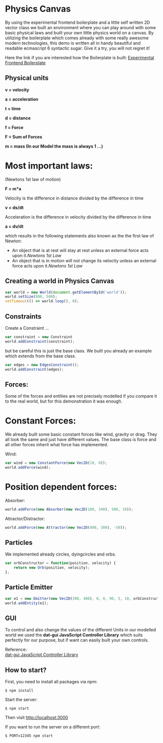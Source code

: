 # Physics Canvas 

By using the experimental frontend boilerplate and a little self written 2D vector class we built an environment where you can play around with some basic physical laws and built your own little physics world on a canvas. By utilizing the boilerplate which comes already with some really awesome modern technologies, this demo is written all in handy beautiful and readable ecmascript 6 syntactic sugar. Give it a try, you will not regret it!

Here the link if you are interested how the Boilerplate is built: [Experimental Frontend Boilerplate](https://github.com/rendro/experimental-frontend-boilerplate)

## Physical units

**v = velocity**

**a = acceleration**

**t = time**

**d = distance**

**f = Force**

**F = Sum of Forces**

**m = mass (In our Model the mass is always 1 ...)**

# Most important laws:
(Newtons 1st law of motion)

**F = m*a**

Velocity is the difference in distance divided by the difference in time

**v = ds/dt**

Acceleration is the difference in velocity divided by the difference in time

**a = dv/dt**

which results in the following statements also known as the the first law of Newton:

* An object that is at rest will stay at rest unless an external force acts upon it.<cite>Newtons 1st Law </cite>
* An object that is in motion will not change its velocity unless an external force acts upon it.<cite>Newtons 1st Law </cite>

## Creating a world in Physics Canvas

```js
var world = new World(document.getElementById('world'));
world.setSize(800, 500);
setTimeout(() => world.loop(), 0);
```

## Constraints

Create a Constraint ...

```js
var constraint = new Constraint 
world.addConstraint(constraint);
```

but be careful this is just the base class. We built you already an example which extends from the base class.

```js
var edges = new EdgesConstraint();
world.addConstraint(edges);
```

## Forces:

Some of the forces and entities are not precisely modelled if you compare it to the real world, but for this demonstration it was enough.

# Constant Forces:

We already built some basic constant forces like wind, gravity or drag. They all look the same and just have different values. The base class is force and all other forces inherit what force has implemented.

Wind:

```js
var wind = new ConstantForce(new Vec2D(10, 0));
world.addForce(wind);
```

# Position dependent forces:

Absorber:

```js
world.addForce(new Absorber(new Vec2D(180, 340), 500, 10));
```

Attractor/Distractor:

```js
world.addForce(new Attractor(new Vec2D(400, 300), -50));
```

## Particles

We implemented already circles, dyingcircles and orbs.

```js
var orbConstructor = function(position, velocity) {
    return new Orb(position, velocity);
};
```

## Particle Emitter

```js
var e1 = new Emitter(new Vec2D(300, 400), 0, 0, 90, 5, 10, orbConstructor);
world.addEntity(e1);
```

## GUI

To control and also change the values of the different Units in our modelled world we used the **dat-gui JavaScript Controller Library** which suits perfectly for our purpose, but if want can easily built your own controls.

Reference:  
[dat-gui JavaScript Controller Library](http://code.google.com/p/dat-gui)


## How to start?

First, you need to install all packages via npm:

```
$ npm install
```

Start the server:

```
$ npm start
```

Then visit [http://localhost:3000](http://localhost:3000)

If you want to run the server on a different port:

```
$ PORT=12345 npm start
```

